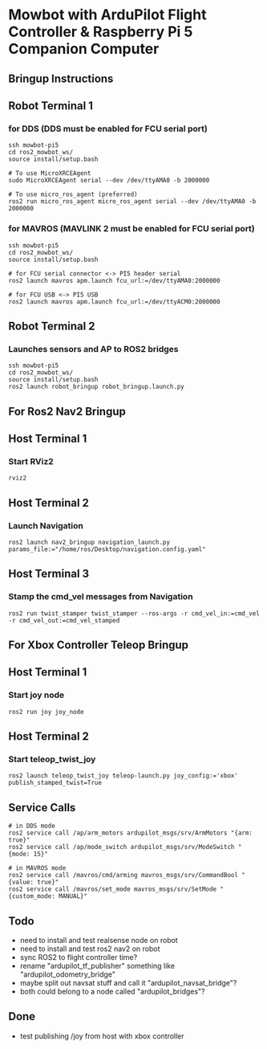 # Mowbot with ArduPilot Flight Controller & Raspberry Pi 5 Companion Computer
## Bringup Instructions
## Robot Terminal 1
### for DDS (DDS must be enabled for FCU serial port)
```
ssh mowbot-pi5
cd ros2_mowbot_ws/
source install/setup.bash

# To use MicroXRCEAgent
sudo MicroXRCEAgent serial --dev /dev/ttyAMA0 -b 2000000

# To use micro_ros_agent (preferred)
ros2 run micro_ros_agent micro_ros_agent serial --dev /dev/ttyAMA0 -b 2000000
```

### for MAVROS (MAVLINK 2 must be enabled for FCU serial port)
```
ssh mowbot-pi5
cd ros2_mowbot_ws/
source install/setup.bash

# for FCU serial connector <-> PI5 header serial
ros2 launch mavros apm.launch fcu_url:=/dev/ttyAMA0:2000000

# for FCU USB <-> PI5 USB
ros2 launch mavros apm.launch fcu_url:=/dev/ttyACM0:2000000
```

## Robot Terminal 2
### Launches sensors and AP to ROS2 bridges
```
ssh mowbot-pi5
cd ros2_mowbot_ws/
source install/setup.bash
ros2 launch robot_bringup robot_bringup.launch.py
```

## For Ros2 Nav2 Bringup
## Host Terminal 1
### Start RViz2
```
rviz2
```

## Host Terminal 2
### Launch Navigation
```
ros2 launch nav2_bringup navigation_launch.py params_file:="/home/ros/Desktop/navigation.config.yaml"
```

## Host Terminal 3
### Stamp the cmd_vel messages from Navigation
```
ros2 run twist_stamper twist_stamper --ros-args -r cmd_vel_in:=cmd_vel -r cmd_vel_out:=cmd_vel_stamped
```

## For Xbox Controller Teleop Bringup
## Host Terminal 1
### Start joy node
```
ros2 run joy joy_node
```

## Host Terminal 2
### Start teleop_twist_joy
```
ros2 launch teleop_twist_joy teleop-launch.py joy_config:='xbox' publish_stamped_twist=True
```

## Service Calls
```
# in DDS mode
ros2 service call /ap/arm_motors ardupilot_msgs/srv/ArmMotors "{arm: true}"
ros2 service call /ap/mode_switch ardupilot_msgs/srv/ModeSwitch "{mode: 15}"

# in MAVROS mode
ros2 service call /mavros/cmd/arming mavros_msgs/srv/CommandBool "{value: true}"
ros2 service call /mavros/set_mode mavros_msgs/srv/SetMode "{custom_mode: MANUAL}"
```

## Todo
- need to install and test realsense node on robot
- need to install and test ros2 nav2 on robot
- sync ROS2 to flight controller time?
- rename "ardupilot_tf_publisher" something like "ardupilot_odometry_bridge"
- maybe split out navsat stuff and call it "ardupilot_navsat_bridge"?
- both could belong to a node called "ardupilot_bridges"?

## Done
- test publishing /joy from host with xbox controller